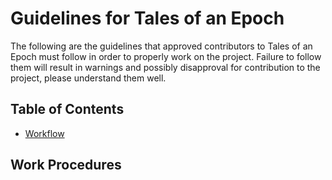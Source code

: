 # Guidelines for Tales of an Epoch

The following are the guidelines that approved contributors to Tales of an Epoch must follow in order to properly work on the project. Failure to follow them will result in warnings and possibly disapproval for contribution to the project, please understand them well.

## Table of Contents

- [Workflow](#work-procedures)

## Work Procedures